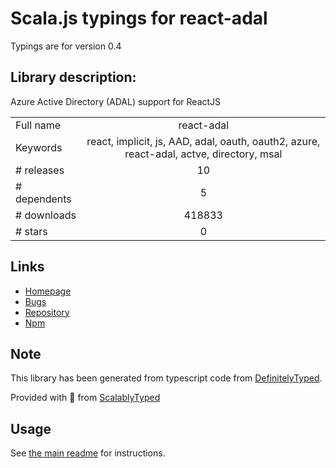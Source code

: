 
# Scala.js typings for react-adal

Typings are for version 0.4

## Library description:
Azure Active Directory (ADAL) support for ReactJS

|                    |                 |
| ------------------ | :-------------: |
| Full name          | react-adal |
| Keywords           | react, implicit, js, AAD, adal, oauth, oauth2, azure, react-adal, actve, directory, msal |
| # releases         | 10 |
| # dependents       | 5 |
| # downloads        | 418833 |
| # stars            | 0 |

## Links
- [Homepage](https://github.com/salvoravida/react-adal#readme)
- [Bugs](https://github.com/salvoravida/react-adal/issues)
- [Repository](https://github.com/salvoravida/react-adal)
- [Npm](https://www.npmjs.com/package/react-adal)
    


## Note
This library has been generated from typescript code from [DefinitelyTyped](https://definitelytyped.org).

Provided with :purple_heart: from [ScalablyTyped](https://github.com/oyvindberg/ScalablyTyped)

## Usage
See [the main readme](../../readme.md) for instructions.


